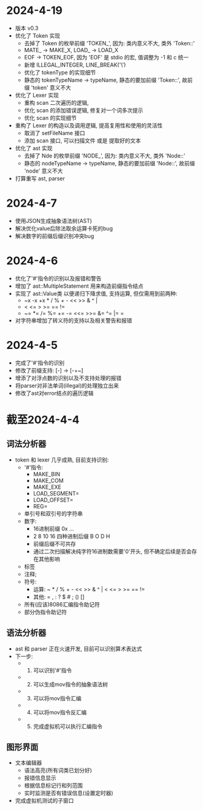 # 2024-4-19
  - 版本 v0.3
  - 优化了 Token 实现
    - 去掉了 Token 的枚举前缀 'TOKEN_', 因为: 类内意义不大, 类外 'Token::'
    - MATE_ -> MAKE_X, LOAD_ -> LOAD_X
    - EOF -> TOKEN_EOF, 因为 'EOF' 是 stdio 的宏, 值调整为 -1 和 c 统一
    - 新增 ILLEGAL_INTEGER, LINE_BREAK('\\')
    - 优化了 tokenType 的实现细节
    - 静态的 tokenTypeName -> typeName, 静态的要加前缀 'Token::', 故前缀 'token' 意义不大
  - 优化了 Lexer 实现
    - 重构 scan 二次遍历的逻辑, 
    - 优化 scan 的添加错误逻辑, 修复对一个词多次提示
    - 优化 scan 的实现细节
  - 重构了 Lexer 的构造以及调用逻辑, 提高复用性和使用的灵活性
    - 取消了 setFileName 接口
    - 添加 scan 接口, 可以扫描文件 或是 提取好的文本
  - 优化了 ast 实现
    - 去掉了 Nde 的枚举前缀 'NODE_', 因为: 类内意义不大, 类外 'Node::'
    - 静态的 nodeTypeName -> typeName, 静态的要加前缀 'Node::', 故前缀 'node' 意义不大
  - 打算重写 ast, parser

# 2024-4-7
  - 使用JSON生成抽象语法树(AST)
  - 解决优化value后除法取余运算卡死的bug
  - 解决数字的前缀后缀识别冲突bug

# 2024-4-6
  - 优化了'#'指令的识别以及报错和警告
  - 增加了 ast::MultipleStatement 用来构造前缀指令结点
  - 实现了 ast::Value类 以便递归下降求值, 支持运算, 但仅需用到前两种:
    - ~x -x +x * / % + - << >> & ^ |
    - < <= > >= == !=
    - ~= *= /= %= += -= <<= >>= &= ^= |= =
  - 对字符串增加了转义符的支持以及相关警告和报错

# 2024-4-5
  - 完成了'#'指令的识别
  - 修改了前缀支持: [-] -> [-+~]
  - 增添了对浮点数的识别以及不支持处理的报错
  - 将parser对非法单词(illegal)的处理独立出来
  - 修改了ast对error结点的遍历逻辑

# 截至2024-4-4
## 词法分析器
  - token 和 lexer 几乎成熟, 目前支持识别:
    - '#'指令: 
      - MAKE_BIN
      - MAKE_COM
      - MAKE_EXE
      - LOAD_SEGMENT=
      - LOAD_OFFSET=
      - REG=
    - 单引号和双引号的字符串
    - 数字:
      - 16进制前缀 0x ...
      - 2 8 10 16 四种进制后缀 B O D H
      - 前缀后缀不可共存
      - 通过二次扫描解决纯字符16进制数需要'0'开头, 但不确定后续是否会存在其他影响
    - 标签
    - 注释;
    - 符号: 
      - 运算: ~ * / % + - << >> & ^ | < <= > >= == != 
      - 其他: = , : ? $ # ; () []
    - 所有(应该)8086汇编指令助记符
    - 部分伪指令助记符
## 语法分析器
  - ast 和 parser 正在火速开发, 目前可以识别算术表达式
  - 下一步: 
    - 1. 可以识别'#'指令
    - 2. 可以生成mov指令的抽象语法树
    - 3. 可以将mov指令汇编
    - 4. 可以将mov指令反汇编
    - 5. 完成虚拟机可以执行汇编指令
## 图形界面
  - 文本编辑器
    - 语法高亮(所有词类已划分好)
    - 报错信息显示
    - 根据信息标记行和列范围
    - 实时监测是否有错误信息(设置定时器)
  - 完成虚拟机测试的子窗口
